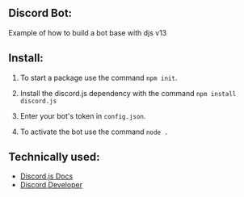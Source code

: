 ## Discord Bot:
Example of how to build a bot base with djs v13

## Install:
1. To start a package use the command ```npm init```.

2. Install the discord.js dependency with the command ```npm install discord.js```

3. Enter your bot's token in ```config.json```.

4. To activate the bot use the command ```node .```

## Technically used:
 * [Discord.js Docs](https://discord.js.org/#/)
 * [Discord Developer](https://discord.com/developers/applications)
